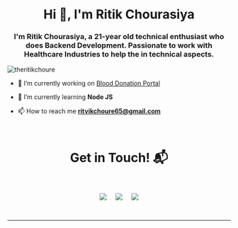 <h1 align="center">Hi 👋, I'm Ritik Chourasiya</h1>
<h3 align="center">I'm Ritik Chourasiya, a 21-year old technical enthusiast who does Backend Development. Passionate to work with Healthcare Industries to help the in technical aspects.</h3>

<p align="left"> <img src="https://komarev.com/ghpvc/?username=theritikchoure" alt="theritikchoure" /> </p>

- 🔭 I’m currently working on [Blood Donation Portal](https://github.com/theritikchoure/blood-donation-api-nodejs)

- 🌱 I’m currently learning **Node JS**

- 📫 How to reach me **ritvikchoure65@gmail.com**

<Br>
<h1 align="center">Get in Touch! 📬</h1>
<Br>
<p align="center">
<a href="https://www.linkedin.com/in/ritikchourasiya/" target="blank"><img align="center" src="https://img.shields.io/badge/Ritik Chourasiya-0077B5?style=for-the-badge&logo=linkedin&logoColor=white" /></a> &nbsp;&nbsp;&nbsp;  <a href="mailto:ritvikchoure65@gmail.com" target="blank"><img align="center" src="https://img.shields.io/badge/ritvikchoure65@gmail.com-D14836?style=for-the-badge&logo=gmail&logoColor=white" /></a>    &nbsp;&nbsp;&nbsp;       <a href="https://twitter.com/ritikchoure" target="blank"><img align="center" src="https://img.shields.io/badge/ritikchoure-100000?style=for-the-badge&logo=twitter&logoColor=white" /></a>
</p>
  
<Br>
<hr>
